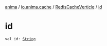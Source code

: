 [anima](../../index.md) / [io.anima.cache](../index.md) / [RedisCacheVerticle](index.md) / [id](./id.md)

# id

`val id: `[`String`](https://kotlinlang.org/api/latest/jvm/stdlib/kotlin/-string/index.html)